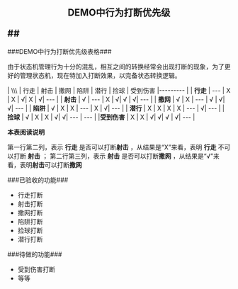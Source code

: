 ## <p align="center">DEMO中行为打断优先级 </p>##

###DEMO中行为打断优先级表格###

由于状态机管理行为十分的混乱，相互之间的转换经常会出现打断的现象，为了更好的管理状态机，现在特加入打断效果，以完备状态转换逻辑。



| \\\\\\        | 行走     | 射击  | 撒网   | 陷阱    | 潜行   |    捡球    |  受到伤害
|---------      |
| **行走**      | ---      | X   | X       | &radic;| X       |   &radic;|	---  |
| **射击**      | &radic;  | --- | X       | &radic;| &radic; |   &radic;|	---  |
| **撒网**      | &radic;  | X   | ---     | &radic; | &radic;|   &radic;|	---  |
| **陷阱**      | &radic;  | X   | X       | ---    | X       |   &radic;|	---  |
| **潜行**      | X        | X   | X       | X      | ---     |   &radic;|	---  |
| **捡球**      | &radic;  | X   | X       |  &radic;| &radic;|    ---   |   --- |
|**受到伤害**   | X       | X    | &radic;|  &radic;| &radic; |   &radic;|  ---  |

        


**本表阅读说明**

第一行第二列，表示 **行走** 是否可以打断**射击** ，从结果是“X”来看，表明 **行走** 不可以打断 **射击** ；
第二行第三列，表示 **射击** 是否可以打断**撒网** ，从结果是“&radic;”来看，表明**射击**可以打断**撒网**


###已验收的功能###

- 行走打断
- 射击打断
- 撒网打断
- 陷阱打断
- 捡球打断
- 潜行打断

###待做的功能###

-  受到伤害打断
-  等等









